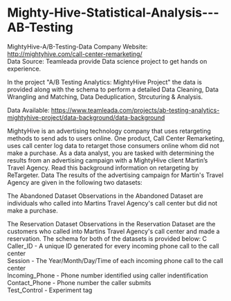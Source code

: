 # Mighty-Hive-Statistical-Analysis---AB-Testing
MightyHive-A/B-Testing-Data
Company Website: http://mightyhive.com/call-center-remarketing/  
Data Source: Teamleada provide Data science project to get hands on experience. 

In the project "A/B Testing Analytics: MightyHive Project" the data is provided along with the schema to perform a detailed Data Cleaning, Data Wrangling and Matching, Data Deduplication, Strcuturing &amp; Analysis.  

Data Available: https://www.teamleada.com/projects/ab-testing-analytics-mightyhive-project/data-background/data-background  

MightyHive is an advertising technology company that uses retargeting methods to send ads to users online.  One product, Call Center Remarketing, uses call center log data to retarget those consumers online whom did not make a purchase.  As a data analyst, you are tasked with determining the results from an advertising campaign with a MightyHive client Martin’s Travel Agency.  Read this background information on retargeting by ReTargeter.  Data  The results of the advertising campaign for Martin's Travel Agency are given in the following two datasets:  

The Abandoned Dataset
Observations in the Abandoned Dataset are individuals who called into Martins Travel Agency's call center but did not make a purchase. 

The Reservation Dataset
Observations in the Reservation Dataset are the customers who called into Martins Travel Agency's call center and made a reservation. The schema for both of the datasets is provided below:  C
Caller_ID - A unique ID generated for every incoming phone call to the call center  
Session - The Year/Month/Day/Time of each incoming phone call to the call center  
Incoming_Phone - Phone number identified using caller indentification  
Contact_Phone - Phone number the caller submits  
Test_Control - Experiment tag
